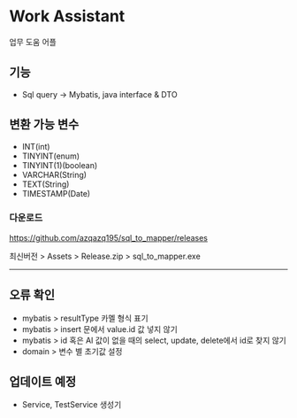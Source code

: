 # Work Assistant

업무 도움 어플

## 기능
- Sql query -> Mybatis, java interface & DTO

## 변환 가능 변수
- INT(int)
- TINYINT(enum)
- TINYINT(1)(boolean)
- VARCHAR(String)
- TEXT(String)
- TIMESTAMP(Date)

### 다운로드
https://github.com/azqazq195/sql_to_mapper/releases

최신버전 > Assets > Release.zip > sql_to_mapper.exe

---

## 오류 확인
- mybatis > resultType 카멜 형식 표기
- mybatis > insert 문에서 value.id 값 넣지 않기
- mybatis > id 혹은 AI 값이 없을 때의 select, update, delete에서 id로 찾지 않기
- domain > 변수 별 초기값 설정

## 업데이트 예정
- Service, TestService 생성기

